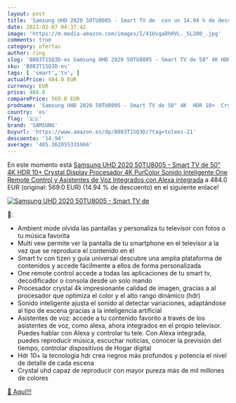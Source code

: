 ```yaml
---
layout: post
title: 'Samsung UHD 2020 50TU8005 - Smart TV de  con un 14.94 % de descuento'
date: 2021-02-07 04:37:42
image: 'https://m.media-amazon.com/images/I/41UvqaDhHVL._SL200_.jpg'
comments: true
category: ofertas
author: ring
slug: 'B083T1SQ3D-es Samsung UHD 2020 50TU8005 - Smart TV de 50" 4K HDR 10+...'
sku: 'B083T1SQ3D-es'
tags: [ 'smart','tv', ]
actualPrice: 484.0 EUR
currency: EUR
price: 484.0
comparePrice: 569.0 EUR
prodname: 'Samsung UHD 2020 50TU8005 - Smart TV de 50" 4K  HDR 10+  Crystal Display  Procesador 4K  PurColor  Sonido Inteligente  One Remote Control y Asistentes de Voz Integrados  con Alexa integrada'
country: 'es'
flag: '🇪🇸'
brand: 'SAMSUNG'
buyurl: 'https://www.amazon.es/dp/B083T1SQ3D/?tag=tolees-21'
descuento: '14.94'
average: '485.362055335966'
---
```


En este momento está [Samsung UHD 2020 50TU8005 - Smart TV de 50" 4K  HDR 10+  Crystal Display  Procesador 4K  PurColor  Sonido Inteligente  One Remote Control y Asistentes de Voz Integrados  con Alexa integrada](https://www.amazon.es/dp/B083T1SQ3D/?tag=tolees-21) a 484.0 EUR (original: 569.0 EUR) (14.94 %  de descuento) en el siguiente enlace!

[![Samsung UHD 2020 50TU8005 - Smart TV de ](https://m.media-amazon.com/images/I/41UvqaDhHVL._SL200_.jpg)](https://www.amazon.es/dp/B083T1SQ3D/?tag=tolees-21)

🔎:

- Ambient mode olvida las pantallas y personaliza tu televisor con fotos o tu música favorita
- Multi vew permite ver la pantalla de tu smartphone en el televisor a la vez que se reproduce el contenido en él
- Smart tv con tizen y guía universal descubre una amplia plataforma de contenidos y accede fácilmente a ellos de forma personalizada
- One remote control accede a todas las aplicaciones de tu smart tv, decodificador o consola desde un solo mando
- Procesador crystal 4k impresionante calidad de imagen, gracias a al procesador que optimiza el color y el alto rango dinámico (hdr)
- Sonido inteligente ajusta el sonido al detectar variaciones, adaptándose al tipo de escena gracias a la inteligencia artificial
- Asistentes de voz: accede a tu contenido favorito a través de los asistentes de voz, como alexa, ahora integrados en el propio televisor. Puedes hablar con Alexa y controlar tu tele. Con Alexa integrada, puedes reproducir música, escuchar noticias, conocer la previsión del tiempo, controlar dispositivos de Hogar digital
- Hdr 10+ la tecnología hdr crea negros más profundos y potencía el nivel de detalle de cada escena
- Crystal uhd capaz de reproducir con mayor pureza más de mil millones de colores

[🛒 Aquí!!!](https://www.amazon.es/dp/B083T1SQ3D/?tag=tolees-21)
